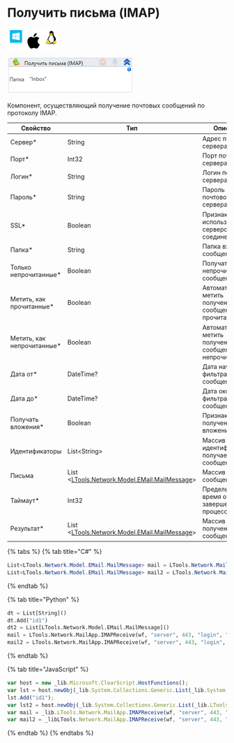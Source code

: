 # Получить письма (IMAP)

![](<../../../.gitbook/assets/image (100) (1) (1) (1) (2) (127).png>)

![](<../../../.gitbook/assets/image (335).png>)

Компонент, осуществляющий получение почтовых сообщений по протоколу IMAP.

| Свойство                    | Тип                                                                       | Описание                                                     |
| --------------------------- | ------------------------------------------------------------------------- | ------------------------------------------------------------ |
| Сервер\*                    | String                                                                    | Адрес почтового сервера                                      |
| Порт\*                      | Int32                                                                     | Порт почтового сервера                                       |
| Логин\*                     | String                                                                    | Логин почтового сервера                                      |
| Пароль\*                    | String                                                                    | Пароль почтового сервера                                     |
| SSL\*                       | Boolean                                                                   | Признак использования сервером соединения SSL                |
| Папка\*                     | String                                                                    | Папка входящих сообщений                                     |
| Только непрочитанные\*      | Boolean                                                                   | Получать только непрочитанные сообщения                      |
| Метить, как прочитанные\*   | Boolean                                                                   | Автоматически метить полученные сообщения, как прочитанные   |
| Метить, как непрочитанные\* | Boolean                                                                   | Автоматически метить полученные сообщения, как непрочитанные |
| Дата от\*                   | DateTime?                                                                 | Дата начала фильтра сообщений                                |
| Дата до\*                   | DateTime?                                                                 | Дата окончания фильтра сообщений                             |
| Получать вложения\*         | Boolean                                                                   | Признак получения вложений                                   |
| Идентификаторы              | List\<String>                                                             | Массив идентификаторов получаемых сообщений                  |
| Письма                      | List <[LTools.Network.Model.EMail.MailMessage](datatypes/mailmessage.md)> | Массив сообщений                                             |
| Таймаут\*                   | Int32                                                                     | Предельное время ожидания завершения процесса (мс)           |
| Результат\*                 | List <[LTools.Network.Model.EMail.MailMessage](datatypes/mailmessage.md)> | Массив полученных сообщений                                  |

{% tabs %}
{% tab title="C#" %}
```csharp
List<LTools.Network.Model.EMail.MailMessage> mail = LTools.Network.MailApp.IMAPReceive(wf, "server", 443, "login", "password", "inbox", false, true, false, new List<string>() { "id1" }, DateTime.Now.AddDays(-2), DateTime.Now, false, false, 10000);
List<LTools.Network.Model.EMail.MailMessage> mail2 = LTools.Network.MailApp.IMAPReceive(wf, "server", 443, "login", "password", "inbox", false, true, false, new List<LTools.Network.Model.EMail.MailMessage>(), DateTime.Now.AddDays(-2), DateTime.Now, false, false, 10000);
```
{% endtab %}

{% tab title="Python" %}
```python
dt = List[String]()
dt.Add("id1")
dt2 = List[LTools.Network.Model.EMail.MailMessage]()
mail = LTools.Network.MailApp.IMAPReceive(wf, "server", 443, "login", "password", "inbox", False, True, False, dt, DateTime.Now.AddDays(-2), DateTime.Now, False, False, 10000)
mail2 = LTools.Network.MailApp.IMAPReceive(wf, "server", 443, "login", "password", "inbox", False, True, False, dt2, DateTime.Now.AddDays(-2), DateTime.Now, False, False, 10000);
```
{% endtab %}

{% tab title="JavaScript" %}
```javascript
var host = new _lib.Microsoft.ClearScript.HostFunctions();
var lst = host.newObj(_lib.System.Collections.Generic.List(_lib.System.String));
lst.Add("id1");
var lst2 = host.newObj(_lib.System.Collections.Generic.List(_lib.LTools.Network.Model.EMail.MailMessage));
var mail = _lib.LTools.Network.MailApp.IMAPReceive(wf, "server", 443, "login", "password", "inbox", false, true, false, lst, _lib.DateTime.Now.AddDays(-2), _lib.DateTime.Now, false, false, 10000);
var mail2 = _libLTools.Network.MailApp.IMAPReceive(wf, "server", 443, "login", "password", "inbox", false, true, false, lst2, _lib.DateTime.Now.AddDays(-2), _lib.DateTime.Now, false, false, 10000);
```
{% endtab %}
{% endtabs %}
